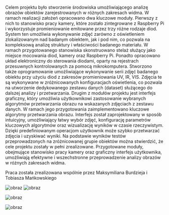 Celem projektu było stworzenie środowiska umożliwiającego analizę obrazów obiektów
zarejestrowanych w różnych zakresach widma. W ramach realizacji założeń opracowano dwa
kluczowe moduły.
Pierwszy z nich to stanowisko pracy kamery, które zostało zintegrowane z Raspberry Pi i
wykorzystuje promieniowanie emitowane przez trzy różne rodzaje diod. System ten umożliwia
wykonywanie zdjęć zarówno z oświetleniem zlokalizowanym nad badanym obiektem, jak i
pod nim, co pozwala na kompleksową analizę struktury i właściwości badanego materiału. W
ramach przygotowanego stanowiska skonstruowano stelaż służący jako miejsce mocowania diod,
kamery oraz Raspberry Pi. Ponadto opracowano układ elektroniczny do sterowania diodami,
oparty na rejestrach przesuwnych kontrolowanych za pomocą mikrokomputera. Stworzono
także oprogramowanie umożliwiające wykonywanie serii zdjęć badanego obiektu przy użyciu
diod z zakresów promieniowania UV, IR, VIS. Zdjęcia te są wykonywane w zróżnicowanych
konfiguracjach oświetlenia, co pozwala na utworzenie dedykowanego zestawu danych (dataset)
służącego do dalszej analizy i przetwarzania.
Drugim z modułów projektu jest interfejs graficzny, który umożliwia użytkownikowi zastosowanie
wybranych algorytmów przetwarzania obrazu na wskazanych zdjęciach z zestawu danych.
W ramach jego przygotowania zaimplementowano kluczowe algorytmy przetwarzania obrazu.
Interfejs został zaprojektowany w sposób intuicyjny, umożliwiający łatwy wybór zdjęć, konfigurację
parametrów kluczowych algorytmów oraz wizualizację wyników w czasie rzeczywistym.
Dzięki predefiniowanym operacjom użytkownik może szybko przetwarzać zdjęcia i uzyskiwać wyniki.
Na podstawie wyników testów przeprowadzonych na zróżnicowanej grupie obiektów można
stwierdzić, że cele projektu zostały w pełni zrealizowane. Przygotowane moduły, obejmujące
stanowisko pracy kamery oraz graficzny interfejs użytkownika, umożliwiają efektywne i wszechstronne
przeprowadzenie analizy obrazów w różnych zakresach widma.

Praca została zrealizowana wspólnie przez Maksymiliana Burdzieja i Tobiasza Mańkowskiego

![obraz](https://github.com/user-attachments/assets/1f49b2f1-7b0f-4c4e-980e-9d23072b0f2c)
![obraz](https://github.com/user-attachments/assets/341704f5-ab41-47a5-910a-cf2fb9dfc4d2)

![obraz](https://github.com/user-attachments/assets/0e7a22a3-3fb4-4c11-9019-b7ef93cf0738)

![obraz](https://github.com/user-attachments/assets/5e4b4200-7a0e-4652-ba1c-a1294d28b282)
